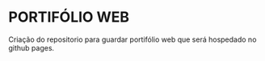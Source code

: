 # PORTIFÓLIO WEB
Criação do repositorio para guardar portifólio web que será hospedado no github pages.